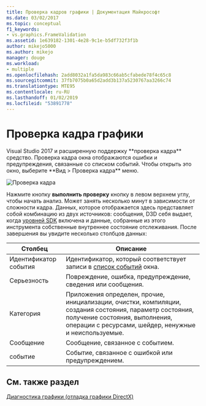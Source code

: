 ```yaml
---
title: Проверка кадров графики | Документация Майкрософт
ms.date: 03/02/2017
ms.topic: conceptual
f1_keywords:
- vs.graphics.FrameValidation
ms.assetid: 1e639182-1301-4e28-9c1e-b5df732f3f1b
author: mikejo5000
ms.author: mikejo
manager: douge
ms.workload:
- multiple
ms.openlocfilehash: 2add8032a1fa5da983c66ab5cfabede78f4c65c8
ms.sourcegitcommit: 37fb7075b0a65d2add3b137a5230767aa3266c74
ms.translationtype: MTE95
ms.contentlocale: ru-RU
ms.lasthandoff: 01/02/2019
ms.locfileid: "53891778"
---
```

# <a name="graphics-frame-validation"></a>Проверка кадра графики
<!-- VERSIONLESS --> Visual Studio 2017 и расширенную поддержку **проверка кадра** средство.  Проверка кадра окна отображаются ошибки и предупреждения, связанные со списком событий.  Чтобы открыть это окно, выберите **Вид > Проверка кадра** меню.

![Проверка кадра](media/gfx_diag_frame_validation.png)

Нажмите кнопку **выполнить проверку** кнопку в левом верхнем углу, чтобы начать анализ.  Может занять несколько минут в зависимости от сложности кадра.  Данных, которое отображается здесь представляет собой комбинацию из двух источников: сообщения, D3D себя выдает, когда [уровней SDK](/windows/desktop/direct3d11/overviews-direct3d-11-devices-layers) включена и данные, собранные из этого инструмента собственные внутреннее состояние отслеживания. После завершения вы увидите несколько столбцов данных:


| **Столбец** | **Описание** |
|------------| - |
| Идентификатор события | Идентификатор, который соответствует записи в [список событий](graphics-event-list.md) окна. |
| Серьезность | Повреждение, ошибка, предупреждение, сведения или сообщения. |
| Категория | Приложения определен, прочие, инициализации, очистки, компиляции, создания состояния, параметр состояния, получение состояния, выполнения, операции с ресурсами, шейдер, ненужные и неиспользуемые. |
| Сообщение | Сообщение, связанное с событием. |
| событие | Событие, связанное с ошибкой или предупреждением. |

## <a name="see-also"></a>См. также раздел  
[Диагностика графики (отладка графики DirectX)](visual-studio-graphics-diagnostics.md)   
<!-- /VERSIONLESS -->